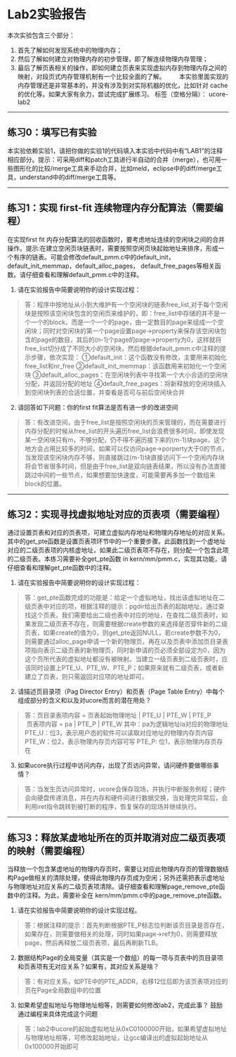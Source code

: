 # Lab2实验报告
本次实验包含三个部分：
1. 首先了解如何发现系统中的物理内存；
2. 然后了解如何建立对物理内存的初步管理，即了解连续物理内存管理；
3. 最后了解页表相关的操作，即如何建立页表来实现虚拟内存到物理内存之间的映射，对段页式内存管理机制有一个比较全面的了解。
&#160; &#160; &#160; &#160;本实验里面实现的内存管理还是非常基本的，并没有涉及到对实际机器的优化，比如针对 cache 的优化等。如果大家有余力，尝试完成扩展练习。
标签（空格分隔）： ucore-lab2

---

## 练习0：填写已有实验

本实验依赖实验1，请把你做的实验1的代码填入本实验中代码中有“LAB1”的注释相应部分。提示：可采用diff和patch工具进行半自动的合并（merge），也可用一些图形化的比较/merge工具来手动合并，比如meld，eclipse中的diff/merge工具，understand中的diff/merge工具等。

---

## 练习1：实现 first-fit 连续物理内存分配算法（需要编程）

在实现first fit 内存分配算法的回收函数时，要考虑地址连续的空闲块之间的合并操作。提示:在建立空闲页块链表时，需要按照空闲页块起始地址来排序，形成一个有序的链表。可能会修改default_pmm.c中的default_init，default_init_memmap，default_alloc_pages， default_free_pages等相关函数。请仔细查看和理解default_pmm.c中的注释。

1. 请在实验报告中简要说明你的设计实现过程：
> 答：程序中按地址从小到大维护有一个空闲块的链表free_list,对于每个空闲块是按照该空闲块包含的空闲页来维护的，即：free_list中存储的并不是一个一个的block，而是一个一个的page，由一定数目的page来组成一个空闲块；同时对空闲块的第一个page设置page->property来保存该空闲块包含的page的数目，其后的(n-1)个page的page->property为0，这样就将free_list切分成了不同大小的空闲块，然后根据default_pmm.c中注释的提示步骤，依次实现：
①default_init：这个函数没有修改，主要用来初始化free_list和nr_free
②default_init_memmap：该函数用来初始化一个空闲块
③default_alloc_pages：在空闲块列表中寻找第一个大小合适的空闲块分配，并返回分配的地址
④default_free_pages：将新释放的空闲块插入到空闲块列表的合适位置，并查看是否可与前后空闲块合并

2. 请回答如下问题：你的first fit算法是否有进一步的改进空间
> 答：有改进空间，由于free_list是按照空闲块的页来管理的，而在需要进行内存分配的时候从free_list的开头遍历free_list会浪费很多时间，即使发现某一空闲块只有m，不够分配，仍不得不遍历接下来的(m-1)块page，这个地方会占用比较多的时间，如果可以仅访问page->porperty大于0的节点，当发现该空闲块内存不够，则直接跳过(m-1)块直接访问下一个空闲内存块将会节省很多时间，但是由于free_list是双向链表结果，所以没有办法直接跳过中间的一些节点，如果想要加快速度，可能需要再多加一个数组来block的位置。

---

## 练习2：实现寻找虚拟地址对应的页表项（需要编程）

通过设置页表和对应的页表项，可建立虚拟内存地址和物理内存地址的对应关系。其中的get_pte函数是设置页表项环节中的一个重要步骤。此函数找到一个虚地址对应的二级页表项的内核虚地址，如果此二级页表项不存在，则分配一个包含此项的二级页表。本练习需要补全get_pte函数 in kern/mm/pmm.c，实现其功能，请仔细查看和理解get_pte函数中的注释。

1. 请在实验报告中简要说明你的设计实现过程：
> 答：get_pte函数完成的功能是：给定一个虚拟地址，找出该虚拟地址在二级页表中对应的项，根据注释的提示：pgdir给出页表的起始地址，通过查找这个页表，我们需要给出二级也表中对应的地址，在查找二级页表时，如果发现二级页表不存在，则需要根据create参数的来选择是否穿件新的二级页表，如果create的值为0，则get_pte返回NULL，若create参数不为0，则需要通过alloc_page申请一个新的物理页，再在以及页表中添加页目录表项指向表示二级页表的新物理页，同时新申请的页必须全部设定为0，因为这个页所代表的虚拟地址都没有被映射。当建立一级页表到二级页表时，应该同时设置上PTE_U、PTE_W、PTE_P；如果原来就有二级页表，或者新建立了页表，则只需返回对应项的地址即可。

2. 请描述页目录项（Pag Director Entry）和页表（Page Table Entry）中每个组成部分的含义和以及对ucore而言的潜在用处？
> 答：页目录表项内容 = 页表起始物理地址 | PTE_U | PTE_W | PTE_P
&#160; &#160; &#160; &#160;页表项内容 = pa | PTE_P | PTE_W 
其中：pa为逻辑地址la对应的物理地址
PTE_U：位3，表示用户态的软件可以读取对应地址的物理内存页内容
PTE_W：位2，表示物理内存页内容可写
PTE_P: 位1，表示物理内存页存在

3. 如果ucore执行过程中访问内存，出现了页访问异常，请问硬件要做哪些事情？
> 答：当发生页访问异常时，ucore会保存现场，并执行中断服务例程；硬件会向硬盘传递消息，并在内存和硬件间进行数据交换，当处理完异常后，会利用iret指令跳转到被打断的程序，恢复保存的现场并继续执行。

---

## 练习3：释放某虚地址所在的页并取消对应二级页表项的映射（需要编程）

当释放一个包含某虚地址的物理内存页时，需要让对应此物理内存页的管理数据结构Page做相关的清除处理，使得此物理内存页成为空闲；另外还需把表示虚地址与物理地址对应关系的二级页表项清除。请仔细查看和理解page_remove_pte函数中的注释。为此，需要补全在 kern/mm/pmm.c中的page_remove_pte函数。

1. 请在实验报告中简要说明你的设计实现过程。
> 答：根据注释的提示：首先判断根据PTE_P标志位判断该页目录是否存在，如果存在，则需要做相关的处理，同时如果page->ref为0，则需要释放page，然后再释放二级页表项，最后再刷新TLB。

2. 数据结构Page的全局变量（其实是一个数组）的每一项与页表中的页目录项和页表项有无对应关系？如果有，其对应关系是啥？
> 答：有对应关系，如PTE中的PTE_ADDR，右移12位后即为该页表项对应的页在Page全局数组中的位置

3. 如果希望虚拟地址与物理地址相等，则需要如何修改lab2，完成此事？ 鼓励通过编程来具体完成这个问题
> 答：lab2中ucore的起始虚拟地址从0xC0100000开始，如果希望虚拟地址与物理地址相等，可修改起始地址，让gcc编译出的虚拟起始地址从0x100000开始即可


